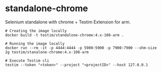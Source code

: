 # standalone-chrome
Selenium standalone with chrome + Testim Extension for arm.

```
# Creating the image locally
docker build -t testim/standalone-chrome:4.x-108-arm .
```
```
# Running the image locally
docker run --rm -it -p 4444:4444 -p 5900:5900 -p 7900:7900 --shm-size 2g testim/stanalone-chrome:4.x-108-arm
```
```
# Execute Testim cli
testim --token "<token>" --project "<projectID>" --host 127.0.0.1
```
